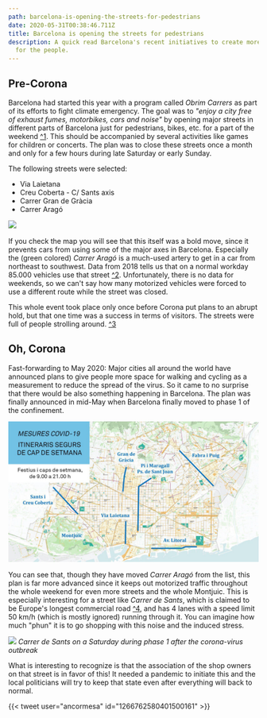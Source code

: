 ```yaml
---
path: barcelona-is-opening-the-streets-for-pedestrians
date: 2020-05-31T00:38:46.711Z
title: Barcelona is opening the streets for pedestrians
description: A quick read Barcelona's recent initiatives to create more space
  for the people.
---
```

## Pre-Corona

Barcelona had started this year with a program called *Obrim Carrers* as part of its efforts to fight climate emergency. The goal was to *"enjoy a city free of exhaust fumes, motorbikes, cars and noise"* by opening major streets in different parts of Barcelona just for pedestrians, bikes, etc. for a part of the weekend [^1](https://www.barcelona.cat/obrimcarrers/en). This should be accompanied by several activities like games for children or concerts. The plan was to close these streets once a month and only for a few hours during late Saturday or early Sunday.

The following streets were selected:

* Via Laietana
* Creu Coberta - C/ Sants axis
* Carrer Gran de Gràcia
* Carrer Aragó

![](closed_streets_obrem_carrers.png)

If you check the map you will see that this itself was a bold move, since it prevents cars from using some of the major axes in Barcelona. Especially the (green colored) *Carrer Aragó* is a much-used artery to get in a car from northeast to southwest. Data from 2018 tells us that on a normal workday 85.000 vehicles use that street [^2](https://www.bcn.cat/estadistica/castella/dades/anuari/cap15/C1511010.htm). Unfortunately, there is no data for weekends, so we can't say how many motorized vehicles were forced to use a different route while the street was closed.

This whole event took place only once before Corona put plans to an abrupt hold, but that one time was a success in terms of visitors. The streets were full of people strolling around. [^3](https://www.elperiodico.com/es/barcelona/20200308/calle-arago-sin-coches-obrim-carrers-7880527)

## Oh, Corona

Fast-forwarding to May 2020: Major cities all around the world have announced plans to give people more space for walking and cycling as a measurement to reduce the spread of the virus. So it came to no surprise that there would be also something happening in Barcelona. The plan was finally announced in mid-May when Barcelona finally moved to phase 1 of the confinement.

![](covid_19.jpg)

You can see that, though they have moved *Carrer Aragó* from the list, this plan is far more advanced since it keeps out motorized traffic throughout the whole weekend for even more streets and the whole Montjuic. This is especially interesting for a street like *Carrer de Sants*, which is claimed to be Europe's longest commercial road [^4](https://en.wikipedia.org/wiki/Carrer_de_Sants,_Barcelona), and has 4 lanes with a speed limit 50 km/h (which is mostly ignored) running through it. You can imagine how much "phun" it is to go shopping with this noise and the induced stress.

![](MVIMG_20200530_133911.jpg) *Carrer de Sants on a Saturday during phase 1 after the corona-virus outbreak*

What is interesting to recognize is that the association of the shop owners on that street is in favor of this! It needed a pandemic to initiate this and the local politicians will try to keep that state even after everything will back to normal.

{{< tweet user="ancormesa" id="1266762580401500161" >}}

